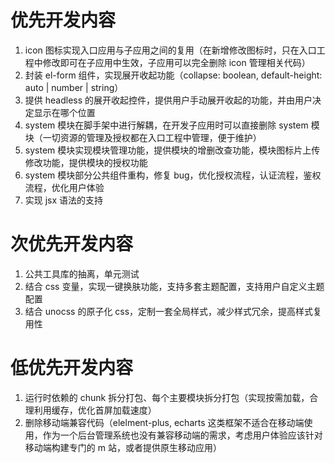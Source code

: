 # 优先开发内容
1. icon 图标实现入口应用与子应用之间的复用（在新增修改图标时，只在入口工程中修改即可在子应用中生效，子应用可以完全删除 icon 管理相关代码）
2. 封装 el-form 组件，实现展开收起功能（collapse: boolean, default-height: auto | number | string）
3. 提供 headless 的展开收起控件，提供用户手动展开收起的功能，并由用户决定显示在哪个位置
4. system 模块在脚手架中进行解耦，在开发子应用时可以直接删除 system 模块（一切资源的管理及授权都在入口工程中管理，便于维护）
5. system 模块实现模块管理功能，提供模块的增删改查功能，模块图标片上传修改功能，提供模块的授权功能
6. system 模块部分公共组件重构，修复 bug，优化授权流程，认证流程，鉴权流程，优化用户体验
7. 实现 jsx 语法的支持


# 次优先开发内容
1. 公共工具库的抽离，单元测试
2. 结合 css 变量，实现一键换肤功能，支持多套主题配置，支持用户自定义主题配置
3. 结合 unocss 的原子化 css，定制一套全局样式，减少样式冗余，提高样式复用性


# 低优先开发内容
1. 运行时依赖的 chunk 拆分打包、每个主要模块拆分打包（实现按需加载，合理利用缓存，优化首屏加载速度）
2. 删除移动端兼容代码（elelment-plus, echarts 这类框架不适合在移动端使用，作为一个后台管理系统也没有兼容移动端的需求，考虑用户体验应该针对移动端构建专门的 m 站，或者提供原生移动应用）
